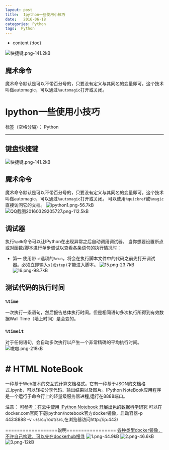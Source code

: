 ```yaml
---
layout: post
title:  Ipython一些使用小技巧
date:   2016-06-18
categories: Python
tags:  Python
---
```


* content
{:toc}

![快捷键.png-141.2kB][1]

## 魔术命令
魔术命令默认是可以不带百分号的，只要没有定义与其同名的变量即可。这个技术叫做automagic，可以通过`%automagic`打开或关闭。





# Ipython一些使用小技巧

标签（空格分隔）： Python

---




## 键盘快捷键
![快捷键.png-141.2kB][1]

## 魔术命令
魔术命令默认是可以不带百分号的，只要没有定义与其同名的变量即可。这个技术叫做automagic，可以通过`%automagic`打开或关闭。
可以使用`%quickref`或`%magic`直接访问它的文档。
![ipython1.png-56.7kB][2]
![QQ截图20160329205727.png-112.5kB][3]


## 调试器
执行`%pdb`命令可以让IPython在出现异常之后自动调用调试器。
  当你想要设置断点或对函数/脚本进行单步调试以查看各条语句的执行情况时：
  - 第一
  使用带`-d`选项的`%run`，将会在执行脚本文件中的代码之前先打开调试器。必须立即输入`s(或step)`才能进入脚本。
![15.png-23.7kB][4]
![16.png-98.7kB][5]
    
  
## 测试代码的执行时间
### `%time`
一次执行一条语句，然后报告总体执行时间。但是相同语句多次执行所得到有效数据Wall Time（墙上时间）是会变的。
### `%timeit`
对于任何语句，会自动多次执行以产生一个非常精确的平均执行时间。
 ![嗷嗷.png-218kB][6] 
  
# # HTML NoteBook
一种基于Web技术的交互式计算文档格式。它有一种基于JSON的文档格式.ipynb，可以轻松分享代码、输出结果以及图片。IPython NoteBook应用程序是一个运行于命令行上的轻量级服务器进程,运行在8888端口。

注意：
[可参考：在云中使用 IPython Notebook 开展出色的数据科学研究](http://www.ibm.com/developerworks/cn/cloud/library/cl-ipy-docker-softlayer-trs/index.html)
可以在docker.com官网下载ipython/notebook官方docker镜像，启动容器-p 443:8888 -v ~/src:/root/src,在浏览器访问http://ip:443/

  ==================说明=================
  [各种类型docker镜像，不许自己构建，可以先在dockerhub搜寻](https://hub.docker.com/r/ipython/)
  ![1.png-44.9kB][7]
  ![2.png-46.6kB][8]
  ![3.png-12kB][9]


  [1]: http://static.zybuluo.com/maorongrong/ya25arv6mrfspglp81jr0efq/%E5%BF%AB%E6%8D%B7%E9%94%AE.png
  [2]: http://static.zybuluo.com/maorongrong/wrahdzb75xqkzdgvafrr6k4x/ipython1.png
  [3]: http://static.zybuluo.com/maorongrong/0oe7xtjzjjc3ft39fmr2xbf8/QQ%E6%88%AA%E5%9B%BE20160329205727.png
  [4]: http://static.zybuluo.com/maorongrong/9f4f6qlqoirwo0cd0eel0xy4/15.png
  [5]: http://static.zybuluo.com/maorongrong/4erqy10bpnr9cbprnl7im0w0/16.png
  [6]: http://static.zybuluo.com/maorongrong/097jq5ndiotjolpobmumz33a/%E5%97%B7%E5%97%B7.png
  [7]: http://static.zybuluo.com/maorongrong/ie1lsk3sbbecyw6svyz5r67k/1.png
  [8]: http://static.zybuluo.com/maorongrong/14obqirvej3dj4xop8assjw4/2.png
  [9]: http://static.zybuluo.com/maorongrong/1uwpjen4klxotptuhggv41ha/3.png